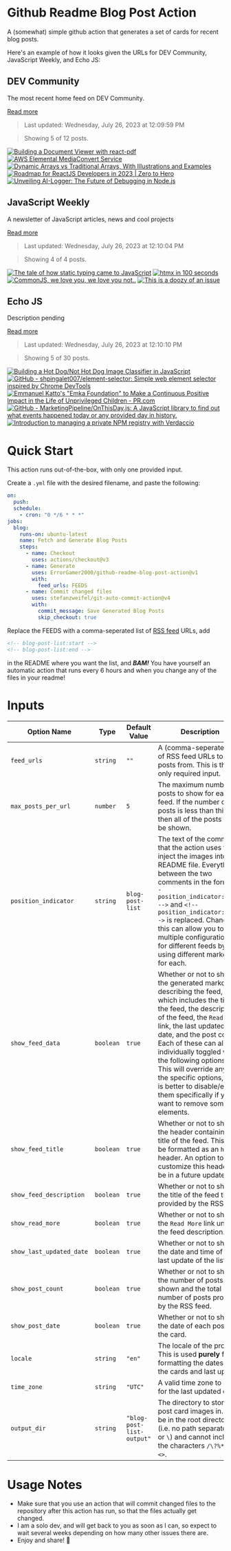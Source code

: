 # Github Readme Blog Post Action

A (somewhat) simple github action that generates a set of cards for recent blog posts.

Here's an example of how it looks given the URLs for DEV Community, JavaScript Weekly, and Echo JS:

<!-- post-list:start -->
## DEV Community

The most recent home feed on DEV Community.

[Read more](https://dev.to)
> Last updated: Wednesday, July 26, 2023 at 12:09:59 PM

> Showing 5 of 12 posts.

[![Building a Document Viewer with react-pdf](https://raw.githubusercontent.com/ErrorGamer2000/github-readme-blog-post-action/main/generated_files/DEV_Community/Building_a_Document_Viewer_with_react-pdf.svg)](https://dev.to/mfts/building-a-beautiful-document-viewer-with-react-pdf-666)
[![AWS Elemental MediaConvert Service](https://raw.githubusercontent.com/ErrorGamer2000/github-readme-blog-post-action/main/generated_files/DEV_Community/AWS_Elemental_MediaConvert_Service.svg)](https://dev.to/aws-builders/aws-elemental-mediaconvert-service-27el)
[![Dynamic Arrays vs Traditional Arrays, With Illustrations and Examples](https://raw.githubusercontent.com/ErrorGamer2000/github-readme-blog-post-action/main/generated_files/DEV_Community/Dynamic_Arrays_vs_Traditional_Arrays__With_Illustrations_and_Examples.svg)](https://dev.to/ggorantala/dynamic-arrays-vs-traditional-arrays-with-code-examples-5dch)
[![Roadmap for ReactJS Developers in 2023 | Zero to Hero](https://raw.githubusercontent.com/ErrorGamer2000/github-readme-blog-post-action/main/generated_files/DEV_Community/Roadmap_for_ReactJS_Developers_in_2023___Zero_to_Hero.svg)](https://dev.to/blackhorse0101/roadmap-for-reactjs-developers-in-2023-zero-to-hero-nhb)
[![Unveiling AI-Logger: The Future of Debugging in Node.js](https://raw.githubusercontent.com/ErrorGamer2000/github-readme-blog-post-action/main/generated_files/DEV_Community/Unveiling_AI-Logger__The_Future_of_Debugging_in_Node.js.svg)](https://dev.to/victorforissier/unveiling-ai-logger-the-future-of-debugging-in-nodejs-41l8)


## JavaScript Weekly

A newsletter of JavaScript articles, news and cool projects

[Read more](https://javascriptweekly.com/)
> Last updated: Wednesday, July 26, 2023 at 12:10:04 PM

> Showing 4 of 4 posts.

[![The tale of how static typing came to JavaScript](https://raw.githubusercontent.com/ErrorGamer2000/github-readme-blog-post-action/main/generated_files/JavaScript_Weekly/The_tale_of_how_static_typing_came_to_JavaScript.svg)](https://javascriptweekly.com/issues/648)
[![htmx in 100 seconds](https://raw.githubusercontent.com/ErrorGamer2000/github-readme-blog-post-action/main/generated_files/JavaScript_Weekly/htmx_in_100_seconds.svg)](https://javascriptweekly.com/issues/647)
[![CommonJS, we love you, we love you not..](https://raw.githubusercontent.com/ErrorGamer2000/github-readme-blog-post-action/main/generated_files/JavaScript_Weekly/CommonJS__we_love_you__we_love_you_not...svg)](https://javascriptweekly.com/issues/646)
[![This is a doozy of an issue](https://raw.githubusercontent.com/ErrorGamer2000/github-readme-blog-post-action/main/generated_files/JavaScript_Weekly/This_is_a_doozy_of_an_issue.svg)](https://javascriptweekly.com/issues/645)


## Echo JS

Description pending

[Read more](
http://www.echojs.com
)
> Last updated: Wednesday, July 26, 2023 at 12:10:10 PM

> Showing 5 of 30 posts.

[![Building a Hot Dog/Not Hot Dog Image Classifier in JavaScript](https://raw.githubusercontent.com/ErrorGamer2000/github-readme-blog-post-action/main/generated_files/_Echo_JS_/Building_a_Hot_Dog_Not_Hot_Dog_Image_Classifier_in_JavaScript.svg)](https://masteringjs.substack.com/p/building-a-hot-dognot-hot-dog-image)
[![GitHub - shpingalet007/element-selector: Simple web element selector inspired by Chrome DevTools](https://raw.githubusercontent.com/ErrorGamer2000/github-readme-blog-post-action/main/generated_files/_Echo_JS_/GitHub_-_shpingalet007_element-selector__Simple_web_element_selector_inspired_by_Chrome_DevTools.svg)](https://github.com/shpingalet007/element-selector)
[![Emmanuel Katto's "Emka Foundation" to Make a Continuous Positive Impact in the Life of Unprivileged Children - PR.com](https://raw.githubusercontent.com/ErrorGamer2000/github-readme-blog-post-action/main/generated_files/_Echo_JS_/Emmanuel_Katto's__Emka_Foundation__to_Make_a_Continuous_Positive_Impact_in_the_Life_of_Unprivileged_Children_-_PR.com.svg)](https://www.pr.com/press-release/891507)
[![GitHub - MarketingPipeline/OnThisDay.js: A JavaScript library to find out what events happened today or any provided day in history.](https://raw.githubusercontent.com/ErrorGamer2000/github-readme-blog-post-action/main/generated_files/_Echo_JS_/GitHub_-_MarketingPipeline_OnThisDay.js__A_JavaScript_library_to_find_out_what_events_happened_today_or_any_provided_day_in_history..svg)](https://github.com/MarketingPipeline/OnThisDay.js)
[![Introduction to managing a private NPM registry with Verdaccio](https://raw.githubusercontent.com/ErrorGamer2000/github-readme-blog-post-action/main/generated_files/_Echo_JS_/Introduction_to_managing_a_private_NPM_registry_with_Verdaccio.svg)](https://wanago.io/2023/07/24/verdaccio-private-npm-registry/)


<!-- post-list:end -->

# Quick Start

This action runs out-of-the-box, with only one provided input.

Create a `.yml` file with the desired filename, and paste the following:

```yml
on:
  push:
  schedule:
    - cron: "0 */6 * * *"
jobs:
  blog:
    runs-on: ubuntu-latest
    name: Fetch and Generate Blog Posts
    steps:
      - name: Checkout
        uses: actions/checkout@v3
      - name: Generate
        uses: ErrorGamer2000/github-readme-blog-post-action@v1
        with:
          feed_urls: FEEDS
      - name: Commit changed files
        uses: stefanzweifel/git-auto-commit-action@v4
        with:
          commit_message: Save Generated Blog Posts
          skip_checkout: true
```

Replace the FEEDS with a comma-seperated list of [RSS feed](https://rss.com/blog/how-do-rss-feeds-work/) URLs, add

```md
<!-- blog-post-list:start -->
<!-- blog-post-list:end -->
```

in the README where you want the list, and **_BAM!_** You have yourself an automatic action that runs every 6 hours and when you change any of the files in your readme!

# Inputs

<table>
  <thead>
    <tr>
      <th>Option Name</th>
      <th>Type</th>
      <th>Default Value</th>
      <th>Description</th>
    </tr>
  </thead>
  <tbody>
    <tr>
      <td><code>feed_urls</code></td>
      <td><code>string</code></td>
      <td><code>""</code></td>
      <td>A (comma-seperated) list of RSS feed URLs to load posts from. This is the only required input.</td>
    </tr>
    <tr>
      <td><code>max_posts_per_url</code></td>
      <td><code>number</code></td>
      <td><code>5</code></td>
      <td>The maximum number of posts to show for each feed. If the number of posts is less than this, then all of the posts will be shown.</td>
    </tr>
    <tr>
      <td><code>position_indicator</code></td>
      <td><code>string</code></td>
      <td><code>blog-post-list</code></td>
      <td>The text of the comments that the action uses to inject the images into the README file. Everything between the two comments in the form <code>&lt;!-- position_indicator:start --&gt;</code> and <code>&lt;!-- position_indicator:end --&gt;</code> is replaced. Changing this can allow you to use multiple configurations for different feeds by using different markers for each.</td>
    </tr>
    <tr>
      <td><code>show_feed_data</code></td>
      <td><code>boolean</code></td>
      <td><code>true</code></td>
      <td>Whether or not to show the generated markdown describing the feed, which includes the title of the feed, the description of the feed, the <code>Read More</code> link, the last updated date, and the post count. Each of these can also be individually toggled with the following options. This will override any of the specific options, so it is better to disable/enable them specifically if you want to remove some elements.</td>
    </tr>
    <tr>
      <td><code>show_feed_title</code></td>
      <td><code>boolean</code></td>
      <td><code>true</code></td>
      <td>Whether or not to show the header containing the title of the feed. This will be formatted as an <code>h2</code> header. An option to customize this header will be in a future update.</td>
    </tr>
    <tr>
      <td><code>show_feed_description</code></td>
      <td><code>boolean</code></td>
      <td><code>true</code></td>
      <td>Whether or not to show the title of the feed that is provided by the RSS feed.</td>
    </tr>
    <tr>
      <td><code>show_read_more</code></td>
      <td><code>boolean</code></td>
      <td><code>true</code></td>
      <td>Whether or not to show the <code>Read More</code> link under the feed description.</td>
    </tr>
    <tr>
      <td><code>show_last_updated_date</code></td>
      <td><code>boolean</code></td>
      <td><code>true</code></td>
      <td>Whether or not to show the date and time of the last update of the list.</td>
    </tr>
    <tr>
      <td><code>show_post_count</code></td>
      <td><code>boolean</code></td>
      <td><code>true</code></td>
      <td>Whether or not to show the number of posts shown and the total number of posts provided by the RSS feed.</td>
    </tr>
    <tr>
      <td><code>show_post_date</code></td>
      <td><code>boolean</code></td>
      <td><code>true</code></td>
      <td>Whether or not to show the date of each post on the card.</td>
    </tr>
    <tr>
      <td><code>locale</code></td>
      <td><code>string</code></td>
      <td><code>"en"</code></td>
      <td>The locale of the project. This is used <strong>purely</strong> for formatting the dates of the cards and last update.</td>
    </tr>
    <tr>
      <td><code>time_zone</code></td>
      <td><code>string</code></td>
      <td><code>"UTC"</code></td>
      <td>A valid time zone to use for the last updated date.</td>
    </tr>
    <tr>
      <td><code>output_dir</code></td>
      <td><code>string</code></td>
      <td><code>"blog-post-list-output"</code></td>
      <td>The directory to store the post card images in. Must be in the root directory (i.e. no path separators <code>/</code> or <code>\</code>) and cannot include the characters <code>/\?%*:|"&lt;&gt;</code>.</td>
    </tr>
<!--
    <tr>
      <td><code></code></td>
      <td><cde></cde></td>
      <td><code></code></td>
      <td></td>
    </tr>
-->
  </tbody>
</table>

# Usage Notes

- Make sure that you use an action that will commit changed files to the repository after this action has run, so that the files actually get changed.
- I am a solo dev, and will get back to you as soon as I can, so expect to wait several weeks depending on how many other issues there are.
- Enjoy and share! 🤗
